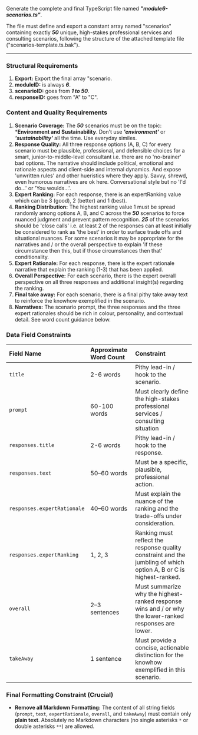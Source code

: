 
Generate the complete and final TypeScript file named ***"module6-scenarios.ts"***.

The file must define and export a constant array named "scenarios" containing exactly ***50*** unique, high-stakes professional services and consulting scenarios, following the structure of the attached template file ("scenarios-template.ts.bak"). 

---

### Structural Requirements

1.  **Export:** Export the final array "scenario.
2.  **moduleID:** is always ***6***. 
3.  **scenarioID:** goes from ***1 to 50***.
4.  **responseID:** goes from "A" to "C".

### Content and Quality Requirements

1.  **Scenario Coverage:** The ***50*** scenarios must be on the topic: ***Environment and Sustainability**. Don't use ***'environment'*** or ***'sustainability'*** all the time. Use everyday similes.
2.  **Response Quality:** All three response options (A, B, C) for every scenario must be plausible, professional, and defensible choices for a smart, junior-to-middle-level consultant i.e. there are no 'no-brainer' bad options. The narrative should include political, emotional and rationale aspects and client-side and internal dynamics. And expose 'unwritten rules' and other hueristics where they apply. Savvy, shrewd, even humorous narratives are ok here. Conversational style but no 'I'd do...' or 'You woulds...'.
3.  **Expert Ranking:** For each response, there is an expertRanking value which can be 3 (good), 2 (better) and 1 (best).
4.  **Ranking Distribution:** The highest ranking value 1 must be spread randomly among options A, B, and C across the ***50*** scenarios to force nuanced judgment and prevent pattern recognition. ***25*** of the scenarios should be 'close calls' i.e. at least 2 of the responses can at least initially be considered to rank as 'the best' in order to surface trade offs and situational nuances. For some scenarios it may be appropriate for the narratives and / or the overall perspective to explain 'if these circumstance then this, but if those circumstances then that' conditionality.
5.  **Expert Rationale:** For each response, there is the expert rationale narrative that explain the ranking (1-3) that has been applied.
6.  **Overall Perspective:** For each scenario, there is the expert overall perspective on all three responses and additional insight(s) regarding the ranking.
7.  **Final take away:** For each scenario, there is a final pithy take away text to reinforce the knowhow exemplified in the scenario. 
8.  **Narratives:** The scenario prompt, the three responses and the three expert rationales should be rich in colour, personality, and contextual detail. See word count guidance below.

### Data Field Constraints

| Field Name | Approximate Word Count | Constraint |
| :--- | :--- | :--- |
| `title` | 2-6 words | Pithy lead-in / hook to the scenario. |
| `prompt` | 60-100 words | Must clearly define the high-stakes professional services / consulting situation |
| `responses.title` | 2-6 words | Pithy lead-in / hook to the response. |
| `responses.text` | 50–60 words | Must be a specific, plausible, professional action. |
| `responses.expertRationale` | 40–60 words | Must explain the nuance of the ranking and the trade-offs under consideration. |
| `responses.expertRanking` | 1, 2, 3 | Ranking must reflect the response quality constraint and the jumbling of which option A, B or C is highest-ranked. |
| `overall` | 2–3 sentences | Must summarize why the highest-ranked response wins and / or why the lower-ranked responses are lower. |
| `takeAway` | 1 sentence | Must provide a concise, actionable distinction for the knowhow exemplified in this scenario. |

### Final Formatting Constraint (Crucial)

* **Remove all Markdown Formatting:** The content of all string fields (`prompt`, `text`, `expertRationale`, `overall`, and `takeAway`) must contain only **plain text**. Absolutely no Markdown characters (no single asterisks `*` or double asterisks `**`) are allowed.
